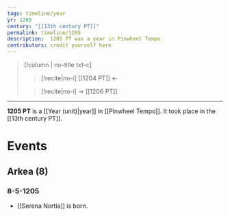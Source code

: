 ```yaml
---
tags: timeline/year 
yr: 1205
century: "[[13th century PT]]"
permalink: timeline/1205
description:  1205 PT was a year in Pinwheel Tempo.
contributors: credit yourself here
---
```

>[!column | no-title txt-c]
>>[!recite|no-i] [[1204 PT]] ←
>
>> [!recite|no-i] → [[1206 PT]]

---
**1205 PT** is a [[Year (unit)|year]] in [[Pinwheel Tempo]]. It took place in the [[13th century PT]]. 

# Events

## Arkea (8)
### 8-5-1205
- [[Serena Nortia]] is born.